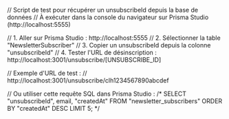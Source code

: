 // Script de test pour récupérer un unsubscribeId depuis la base de données
// À exécuter dans la console du navigateur sur Prisma Studio (http://localhost:5555)

// 1. Aller sur Prisma Studio : http://localhost:5555
// 2. Sélectionner la table "NewsletterSubscriber"
// 3. Copier un unsubscribeId depuis la colonne "unsubscribeId"
// 4. Tester l'URL de désinscription : http://localhost:3001/unsubscribe/[UNSUBSCRIBE_ID]

// Exemple d'URL de test :
// http://localhost:3001/unsubscribe/clh1234567890abcdef

// Ou utiliser cette requête SQL dans Prisma Studio :
/*
SELECT "unsubscribeId", email, "createdAt" 
FROM "newsletter_subscribers" 
ORDER BY "createdAt" DESC 
LIMIT 5;
*/



